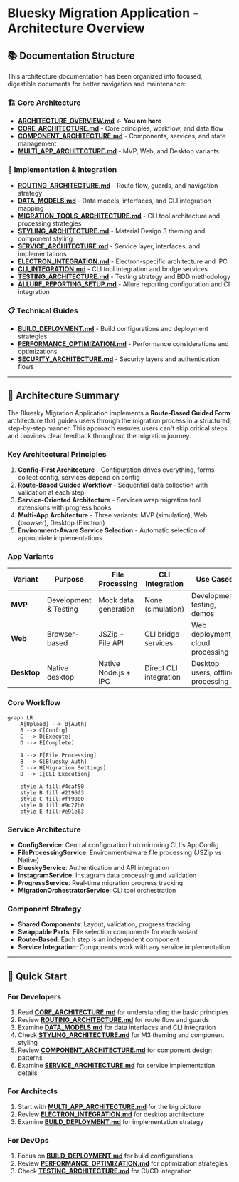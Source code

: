 # Bluesky Migration Application - Architecture Overview

## 📚 **Documentation Structure**

This architecture documentation has been organized into focused, digestible documents for better navigation and maintenance:

### **🏗️ Core Architecture**
- **[ARCHITECTURE_OVERVIEW.md](ARCHITECTURE_OVERVIEW.md)** ← **You are here**
- **[CORE_ARCHITECTURE.md](CORE_ARCHITECTURE.md)** - Core principles, workflow, and data flow
- **[COMPONENT_ARCHITECTURE.md](COMPONENT_ARCHITECTURE.md)** - Components, services, and state management
- **[MULTI_APP_ARCHITECTURE.md](MULTI_APP_ARCHITECTURE.md)** - MVP, Web, and Desktop variants

### **🔧 Implementation & Integration**
- **[ROUTING_ARCHITECTURE.md](ROUTING_ARCHITECTURE.md)** - Route flow, guards, and navigation strategy
- **[DATA_MODELS.md](DATA_MODELS.md)** - Data models, interfaces, and CLI integration mapping
- **[MIGRATION_TOOLS_ARCHITECTURE.md](MIGRATION_TOOLS_ARCHITECTURE.md)** - CLI tool architecture and processing strategies
- **[STYLING_ARCHITECTURE.md](STYLING_ARCHITECTURE.md)** - Material Design 3 theming and component styling
- **[SERVICE_ARCHITECTURE.md](SERVICE_ARCHITECTURE.md)** - Service layer, interfaces, and implementations
- **[ELECTRON_INTEGRATION.md](ELECTRON_INTEGRATION.md)** - Electron-specific architecture and IPC
- **[CLI_INTEGRATION.md](CLI_INTEGRATION.md)** - CLI tool integration and bridge services
- **[TESTING_ARCHITECTURE.md](TESTING_ARCHITECTURE.md)** - Testing strategy and BDD methodology
- **[ALLURE_REPORTING_SETUP.md](ALLURE_REPORTING_SETUP.md)** - Allure reporting configuration and CI integration

### **📋 Technical Guides**
- **[BUILD_DEPLOYMENT.md](BUILD_DEPLOYMENT.md)** - Build configurations and deployment strategies
- **[PERFORMANCE_OPTIMIZATION.md](PERFORMANCE_OPTIMIZATION.md)** - Performance considerations and optimizations
- **[SECURITY_ARCHITECTURE.md](SECURITY_ARCHITECTURE.md)** - Security layers and authentication flows

---

## 🎯 **Architecture Summary**

The Bluesky Migration Application implements a **Route-Based Guided Form** architecture that guides users through the migration process in a structured, step-by-step manner. This approach ensures users can't skip critical steps and provides clear feedback throughout the migration journey.

### **Key Architectural Principles**

1. **Config-First Architecture** - Configuration drives everything, forms collect config, services depend on config
2. **Route-Based Guided Workflow** - Sequential data collection with validation at each step
3. **Service-Oriented Architecture** - Services wrap migration tool extensions with progress hooks
4. **Multi-App Architecture** - Three variants: MVP (simulation), Web (browser), Desktop (Electron)
5. **Environment-Aware Service Selection** - Automatic selection of appropriate implementations

### **App Variants**

| Variant | Purpose | File Processing | CLI Integration | Use Cases |
|---------|---------|-----------------|-----------------|-----------|
| **MVP** | Development & Testing | Mock data generation | None (simulation) | Development, testing, demos |
| **Web** | Browser-based | JSZip + File API | CLI bridge services | Web deployment, cloud processing |
| **Desktop** | Native desktop | Native Node.js + IPC | Direct CLI integration | Desktop users, offline processing |

### **Core Workflow**

```mermaid
graph LR
    A[Upload] --> B[Auth]
    B --> C[Config]
    C --> D[Execute]
    D --> E[Complete]
    
    A --> F[File Processing]
    B --> G[Bluesky Auth]
    C --> H[Migration Settings]
    D --> I[CLI Execution]
    
    style A fill:#4caf50
    style B fill:#2196f3
    style C fill:#ff9800
    style D fill:#9c27b0
    style E fill:#e91e63
```

### **Service Architecture**

- **ConfigService**: Central configuration hub mirroring CLI's AppConfig
- **FileProcessingService**: Environment-aware file processing (JSZip vs Native)
- **BlueskyService**: Authentication and API integration
- **InstagramService**: Instagram data processing and validation
- **ProgressService**: Real-time migration progress tracking
- **MigrationOrchestratorService**: CLI tool orchestration

### **Component Strategy**

- **Shared Components**: Layout, validation, progress tracking
- **Swappable Parts**: File selection components for each variant
- **Route-Based**: Each step is an independent component
- **Service Integration**: Components work with any service implementation

---

## 🚀 **Quick Start**

### **For Developers**
1. Read **[CORE_ARCHITECTURE.md](CORE_ARCHITECTURE.md)** for understanding the basic principles
2. Review **[ROUTING_ARCHITECTURE.md](ROUTING_ARCHITECTURE.md)** for route flow and guards
3. Examine **[DATA_MODELS.md](DATA_MODELS.md)** for data interfaces and CLI integration
4. Check **[STYLING_ARCHITECTURE.md](STYLING_ARCHITECTURE.md)** for M3 theming and component styling
5. Review **[COMPONENT_ARCHITECTURE.md](COMPONENT_ARCHITECTURE.md)** for component design patterns
6. Examine **[SERVICE_ARCHITECTURE.md](SERVICE_ARCHITECTURE.md)** for service implementation details

### **For Architects**
1. Start with **[MULTI_APP_ARCHITECTURE.md](MULTI_APP_ARCHITECTURE.md)** for the big picture
2. Review **[ELECTRON_INTEGRATION.md](ELECTRON_INTEGRATION.md)** for desktop architecture
3. Examine **[BUILD_DEPLOYMENT.md](BUILD_DEPLOYMENT.md)** for implementation strategy

### **For DevOps**
1. Focus on **[BUILD_DEPLOYMENT.md](BUILD_DEPLOYMENT.md)** for build configurations
2. Review **[PERFORMANCE_OPTIMIZATION.md](PERFORMANCE_OPTIMIZATION.md)** for optimization strategies
3. Check **[TESTING_ARCHITECTURE.md](TESTING_ARCHITECTURE.md)** for CI/CD integration
